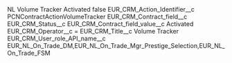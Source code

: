 <?xml version="1.0" encoding="UTF-8"?>
<CustomMetadata xmlns="http://soap.sforce.com/2006/04/metadata" xmlns:xsi="http://www.w3.org/2001/XMLSchema-instance" xmlns:xsd="http://www.w3.org/2001/XMLSchema">
    <label>NL Volume Tracker Activated</label>
    <protected>false</protected>
    <values>
        <field>EUR_CRM_Action_Identifier__c</field>
        <value xsi:type="xsd:string">PCNContractActionVolumeTracker</value>
    </values>
    <values>
        <field>EUR_CRM_Contract_field__c</field>
        <value xsi:type="xsd:string">EUR_CRM_Status__c</value>
    </values>
    <values>
        <field>EUR_CRM_Contract_field_value__c</field>
        <value xsi:type="xsd:string">Activated</value>
    </values>
    <values>
        <field>EUR_CRM_Operator__c</field>
        <value xsi:type="xsd:string">=</value>
    </values>
    <values>
        <field>EUR_CRM_Title__c</field>
        <value xsi:type="xsd:string">Volume Tracker</value>
    </values>
    <values>
        <field>EUR_CRM_User_role_API_name__c</field>
        <value xsi:type="xsd:string">EUR_NL_On_Trade_DM,EUR_NL_On_Trade_Mgr_Prestige_Selection,EUR_NL_On_Trade_FSM</value>
    </values>
</CustomMetadata>
